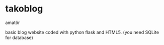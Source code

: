 # takoblog
amatör

basic blog website coded with python flask and HTML5.
(you need SQLite for database)
